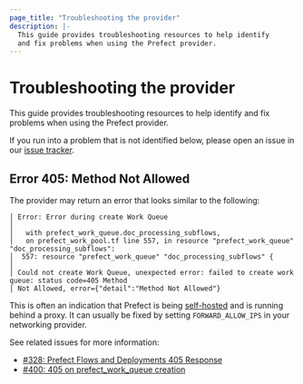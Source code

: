 ```yaml
---
page_title: "Troubleshooting the provider"
description: |-
  This guide provides troubleshooting resources to help identify
  and fix problems when using the Prefect provider.
---
```


# Troubleshooting the provider

This guide provides troubleshooting resources to help identify
and fix problems when using the Prefect provider.

If you run into a problem that is not identified below, please open
an issue in our [issue tracker](https://github.com/PrefectHQ/terraform-provider-prefect/issues).

## Error 405: Method Not Allowed

The provider may return an error that looks similar to the following:

```
│ Error: Error during create Work Queue
│ 
│   with prefect_work_queue.doc_processing_subflows,
│   on prefect_work_pool.tf line 557, in resource "prefect_work_queue" "doc_processing_subflows":
│  557: resource "prefect_work_queue" "doc_processing_subflows" {
│ 
│ Could not create Work Queue, unexpected error: failed to create work queue: status code=405 Method
│ Not Allowed, error={"detail":"Method Not Allowed"}
```

This is often an indication that Prefect is being [self-hosted](https://docs.prefect.io/v3/manage/self-host)
and is running behind a proxy. It can usually be fixed by setting `FORWARD_ALLOW_IPS` in your networking
provider.

See related issues for more information:
- [#328: Prefect Flows and Deployments 405 Response](https://github.com/PrefectHQ/terraform-provider-prefect/issues/328)
- [#400: 405 on prefect_work_queue creation](https://github.com/PrefectHQ/terraform-provider-prefect/issues/400)
